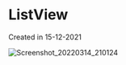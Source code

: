 # ListView
Created in 15-12-2021

![Screenshot_20220314_210124](https://user-images.githubusercontent.com/28947735/158242823-606d3351-7b16-48a0-8cd9-1f3ef6eb9bb5.png)
